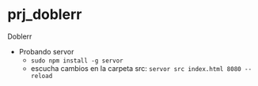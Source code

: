 # prj_doblerr
Doblerr

- Probando servor
    - `sudo npm install -g servor`
    - escucha cambios en la carpeta src: `servor src index.html 8080 --reload`
